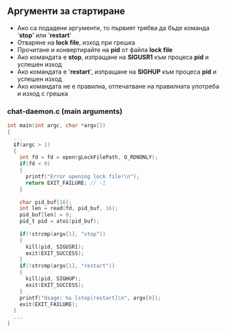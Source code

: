 ## Аргументи за стартиране

- Ако са подадени аргументи, то първият трябва да бъде команда '**stop**' или '**restart**'
- Отваряне на **lock file**, изход при грешка
- Прочитане и конвертирайте на **pid** от файла **lock file**
- Ако командата е **stop**, изпращане на **SIGUSR1** към процеса **pid** и успешен изход
- Ако командата е '**restart**', изпращане на **SIGHUP** към процеса **pid** и успешен изход
- Ако командата не е правилна, отпечатване на правилната употреба и изход с грешка

### chat-daemon.c (main arguments)

```c
int main(int argc, char *argv[])
{
  ...
  if(argc > 1) 
  {
	int fd = fd = open(gLockFilePath, O_RDNONLY);
	if(fd < 0)
	{
	  printf("Error opening lock file!\n");
	  return EXIT_FAILURE; // -1
	}
	
	char pid_buf[16];
	int len = read(fd, pid_buf, 16);
	pid_buf[len] = 0;
	pid_t pid = atoi(pid_buf);
	
	if(!strcmp(argv[1], "stop"))
	{
	  kill(pid, SIGUSR1);
	  exit(EXIT_SUCCESS);
	}
	if(!strcmp(argv[1], "restart"))
	{
	  kill(pid, SIGHUP);
	  exit(EXIT_SUCCESS);
	}
	printf("Usage: %s [stop|restart]\n", argv[0]);
	exit(EXIT_FAILURE);
  }
  ...
}
```